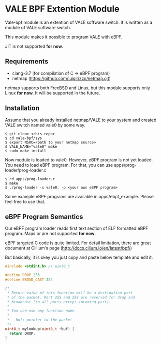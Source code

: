 # VALE BPF Extention Module
Vale-bpf module is an extention of VALE software switch. It is written as a
module of VALE software switch.

This module makes it possible to program VALE with eBPF.

JIT is not supported **for now**.

## Requirements
- clang-3.7 (for compilation of C -> eBPF program)
- netmap (https://github.com/luigirizzo/netmap.git)

netmap supports both FreeBSD and Linux, but this module supports
only Linux **for now**. It will be supported in the future.

## Installation
Assume that you already installed netmap/VALE to your system
and created VALE switch named vale0 by some way.

```
$ git clone <this repo>
$ cd vale-bpf/sys
$ export NSRC=<path to your netmap source>
$ VALE_NAME="vale0" make
$ sudo make install
```

Now module is loaded to vale0. However, eBPF program is not yet loaded.
You need to load eBPF program. For that, you can use apps/prog-loader/prog-loader.c

```
$ cd apps/prog-loader.c
$ make
$ ./prog-loader -s vale0: -p <your own eBPF program>
```

Some example eBPF programs are available in apps/ebpf\_example. Please feel free to
use that.

## eBPF Program Semantics
Our eBPF program loader reads first text section of ELF formatted eBPF program.
Maps or are not supported **for now**.

eBPF targeted C code is quite limited. For detail limitation, there are great document
at Cillium's page (http://docs.cilium.io/en/latest/bpf/)

But basically, it is okey you just copy and paste below template and edit it.

```C
#include <stdint.h> // uint8_t

#define DROP 255
#define BROAD_CAST 254

/*
 * Return value of this function will be a destination port
 * of the packet. Port 255 and 254 are reserved for drop and
 * broadcast (to all ports except incoming port).
 *
 * You can use any function name.
 *
 * - buf: pointer to the packet
 */
uint8_t mylookup(uint8_t *buf) {
  return DROP;
}
```
